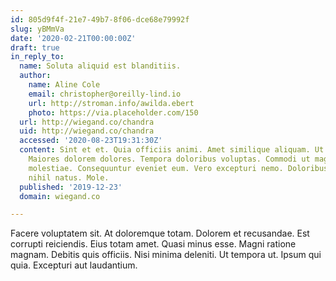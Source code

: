 ```yaml
---
id: 805d9f4f-21e7-49b7-8f06-dce68e79992f
slug: yBMmVa
date: '2020-02-21T00:00:00Z'
draft: true
in_reply_to:
  name: Soluta aliquid est blanditiis.
  author:
    name: Aline Cole
    email: christopher@oreilly-lind.io
    url: http://stroman.info/awilda.ebert
    photo: https://via.placeholder.com/150
  url: http://wiegand.co/chandra
  uid: http://wiegand.co/chandra
  accessed: '2020-08-23T19:31:30Z'
  content: Sint et et. Quia officiis animi. Amet similique aliquam. Ut nihil autem.
    Maiores dolorem dolores. Tempora doloribus voluptas. Commodi ut magni. Et nihil
    molestiae. Consequuntur eveniet eum. Vero excepturi nemo. Doloribus ea qui. In
    nihil natus. Mole.
  published: '2019-12-23'
  domain: wiegand.co

---
```


Facere voluptatem sit. At doloremque totam. Dolorem et recusandae. Est corrupti reiciendis. Eius totam amet. Quasi minus esse. Magni ratione magnam. Debitis quis officiis. Nisi minima deleniti. Ut tempora ut. Ipsum qui quia. Excepturi aut laudantium.
